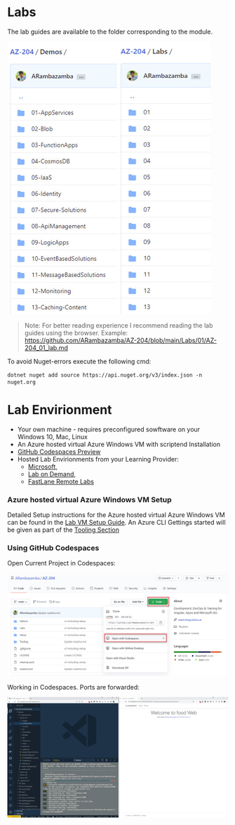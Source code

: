 # Labs

The lab guides are available to the folder corresponding to the module.

![connect-rdp](_images/modules.jpg)

> Note: For better reading experience I recommend reading the lab guides using the browser. Example: https://github.com/ARambazamba/AZ-204/blob/main/Labs/01/AZ-204_01_lab.md

To avoid Nuget-errors execute the following cmd:

```
dotnet nuget add source https://api.nuget.org/v3/index.json -n nuget.org
```

# Lab Envirionment

-   Your own machine - requires preconfigured sowftware on your Windows 10, Mac, Linux
-   An Azure hosted virtual Azure Windows VM with scriptend Installation
-   [GitHub Codespaces Preview](https://github.com/features/codespaces)
-   Hosted Lab Envirionments from your Learning Provider:
    -   [Microsoft](00-LOD/),
    -   [Lab on Demand](00-LOD/),
    -   [FastLane Remote Labs](00-Flane/)

### Azure hosted virtual Azure Windows VM Setup

Detailed Setup instructions for the Azure hosted virtual Azure Windows VM can be found in the [Lab VM Setup Guide](../Setup/readme.md). An Azure CLI Gettings started will be given as part of the [Tooling Section](../Tooling/)

### Using GitHub Codespaces

Open Current Project in Codespaces:

![open-codespaces](_images/open-codespaces.jpg)

Working in Codespaces. Ports are forwarded:

![codespaces-working.jpg](_images/codespaces-working.jpg)
